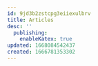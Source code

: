 ```yaml
---
id: 9jd3b2zstcpg3eiiexulbrv
title: Articles
desc: ''
  publishing:
    enableKatex: true
updated: 1668084542437
created: 1666781353302
---
```

